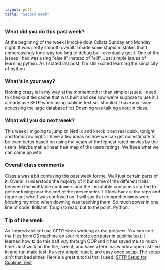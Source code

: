 ```yaml
---
layout: post
title: "Second Week"
---
```


### What did you do this past week?

At the beginning of the week I knocke dout Collatz Sunday and Monday night. It was pretty smooth overall. I made some stupid mistakes that I embaressingly took way too long to debug but I eventually got it. One of the issues I had was using "else if" instead of "elif". Just simple issues of learning python. As I stated last post, I'm still excited learning the simplicity of python

### What's in your way?

Nothing crazy is in my way at the moment other than simple issues. I need to checkout the cache that was built and see how we're suppose to use it. I already use SFTP when using sublime text so I shouldn't have any issue accessing the large database files Downing was talking about in class. 

### What will you do next week?

This week I'm going to jump on Netflix and knock it out real quick, tonight and tomorrow night.  I have a few ideas on how we can get our estimate to be even better based on using the years of the highest rated movies by the users. Maybe mak a linear heat map of the users ratings. We'll see what we can come up with.

### Overall class comments

Class a was a bit confusing this past week for me. Well just certain parts of it. Overall I understood the majoirty of it but some of the different traits between the mutttable containers and the immutable containers started to get confusing near the end of the presentation. I'll look back at the repo and figure out what I was confused on. I will say that comprehensions were blowing my mind when downing was teaching them. So much power in one line of code. Brilliant. Tough to read, but to the point. Python.

### Tip of the week

As I stated earlier I use SFTP when working on the projects. You can edit the files from CS machine on your remote computer in sublime text. I learned how to do this half way through OOP and it has saved me so much time. Just work on the file, save it, and have a terminal window open ssh-ed in and run make test. Its very simple, quick, and easy once setup. The setup sin't that bad either. Here's a great tutorial that I used.
[SFTP Setup for Sublime Text](https://wbond.net/sublime_packages/sftp)

